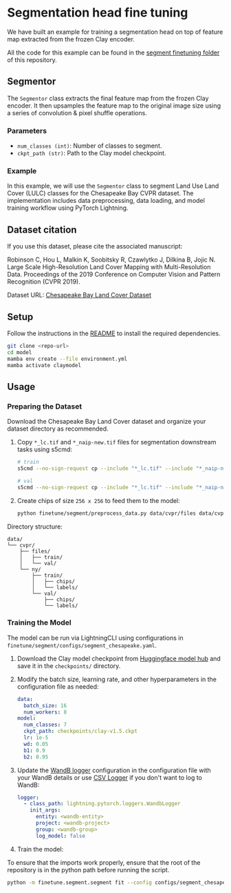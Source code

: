# Segmentation head fine tuning

We have built an example for training a segmentation head on top of
feature map extracted from the frozen Clay encoder.

All the code for this example can be found in the
[segment finetuning folder](https://github.com/Clay-foundation/model/blob/main/finetune/segment)
of this repository.

## Segmentor

The `Segmentor` class extracts the final feature map from the frozen Clay encoder. It then upsamples the feature map to the original image size using a series of convolution & pixel shuffle operations.

### Parameters

- `num_classes (int)`: Number of classes to segment.
- `ckpt_path (str)`: Path to the Clay model checkpoint.

### Example

In this example, we will use the `Segmentor` class to segment Land Use Land Cover (LULC) classes for the Chesapeake Bay CVPR dataset. The implementation includes data preprocessing, data loading, and model training workflow using PyTorch Lightning.

## Dataset citation

If you use this dataset, please cite the associated manuscript:

Robinson C, Hou L, Malkin K, Soobitsky R, Czawlytko J, Dilkina B, Jojic N.
Large Scale High-Resolution Land Cover Mapping with Multi-Resolution Data.
Proceedings of the 2019 Conference on Computer Vision and Pattern Recognition (CVPR 2019).

Dataset URL: [Chesapeake Bay Land Cover Dataset](https://lila.science/datasets/chesapeakelandcover)

## Setup

Follow the instructions in the [README](../../README.md) to install the required dependencies.

```bash
git clone <repo-url>
cd model
mamba env create --file environment.yml
mamba activate claymodel
```

## Usage

### Preparing the Dataset

Download the Chesapeake Bay Land Cover dataset and organize your dataset directory as recommended.

1. Copy `*_lc.tif` and `*_naip-new.tif` files for segmentation downstream tasks using s5cmd:
   ```bash
   # train
   s5cmd --no-sign-request cp --include "*_lc.tif" --include "*_naip-new.tif" "s3://us-west-2.opendata.source.coop/agentmorris/lila-wildlife/lcmcvpr2019/cvpr_chesapeake_landcover/ny_1m_2013_extended-debuffered-train_tiles/*" data/cvpr/files/train/

   # val
   s5cmd --no-sign-request cp --include "*_lc.tif" --include "*_naip-new.tif" "s3://us-west-2.opendata.source.coop/agentmorris/lila-wildlife/lcmcvpr2019/cvpr_chesapeake_landcover/ny_1m_2013_extended-debuffered-val_tiles/*" data/cvpr/files/val/
   ```

2. Create chips of size `256 x 256` to feed them to the model:
    ```bash
    python finetune/segment/preprocess_data.py data/cvpr/files data/cvpr/ny 256
    ```

Directory structure:
```
data/
└── cvpr/
    ├── files/
    │   ├── train/
    │   └── val/
    └── ny/
        ├── train/
        │   ├── chips/
        │   └── labels/
        └── val/
            ├── chips/
            └── labels/
```

### Training the Model

The model can be run via LightningCLI using configurations in `finetune/segment/configs/segment_chesapeake.yaml`.

1. Download the Clay model checkpoint from [Huggingface model hub](https://huggingface.co/made-with-clay/Clay/blob/main/v1.5/clay-v1.5.ckpt) and save it in the `checkpoints/` directory.

2. Modify the batch size, learning rate, and other hyperparameters in the configuration file as needed:
    ```yaml
    data:
      batch_size: 16
      num_workers: 8
    model:
      num_classes: 7
      ckpt_path: checkpoints/clay-v1.5.ckpt
      lr: 1e-5
      wd: 0.05
      b1: 0.9
      b2: 0.95
    ```

3. Update the [WandB logger](https://lightning.ai/docs/pytorch/stable/extensions/generated/lightning.pytorch.loggers.WandbLogger.html#lightning.pytorch.loggers.WandbLogger) configuration in the configuration file with your WandB details or use [CSV Logger](https://lightning.ai/docs/pytorch/stable/extensions/generated/lightning.pytorch.loggers.CSVLogger.html#lightning.pytorch.loggers.CSVLogger) if you don't want to log to WandB:
    ```yaml
    logger:
      - class_path: lightning.pytorch.loggers.WandbLogger
        init_args:
          entity: <wandb-entity>
          project: <wandb-project>
          group: <wandb-group>
          log_model: false
    ```

4. Train the model:

To ensure that the imports work properly, ensure that the root of
the repository is in the python path before running the script.

```bash
python -m finetune.segment.segment fit --config configs/segment_chesapeake.yaml
```
